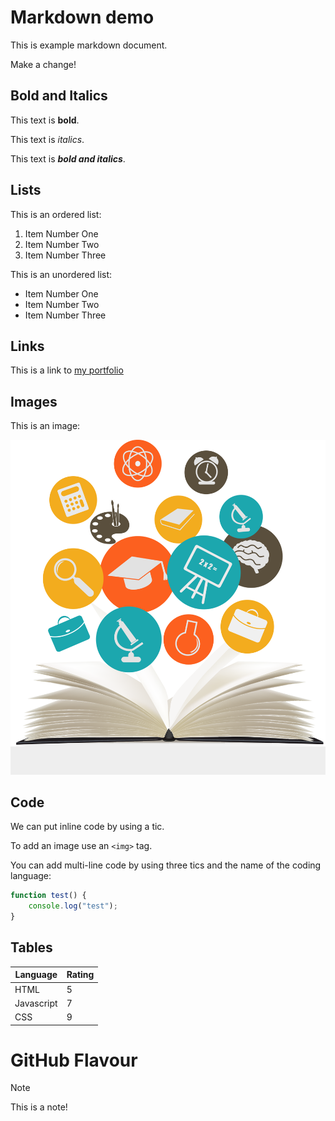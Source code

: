 # Markdown demo

This is example markdown document.

Make a change!

## Bold and Italics

This text is **bold**.

This text is _italics_.

This text is **_bold and italics_**.

## Lists

This is an ordered list:

1. Item Number One
2. Item Number Two
3. Item Number Three

This is an unordered list:

- Item Number One
- Item Number Two
- Item Number Three

## Links

This is a link to [my portfolio](https://github.com/Jnlpatel)

## Images

This is an image:

![Education](edu.png)

## Code

We can put inline code by using a tic.

To add an image use an `<img>` tag.

You can add multi-line code by using three tics and the name of the coding language:

```javascript
function test() {
    console.log("test");
}
```

## Tables

| Language   | Rating |
| --------   | ------ |
| HTML       | 5      |
| Javascript | 7      |
| CSS        | 9      |

# GitHub Flavour

> [!Note]  
> This is a note!